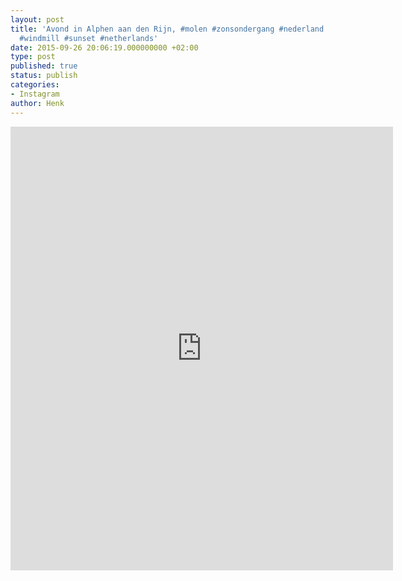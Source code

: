 ```yaml
---
layout: post
title: 'Avond in Alphen aan den Rijn, #molen #zonsondergang #nederland #alphenaandenrijn
  #windmill #sunset #netherlands'
date: 2015-09-26 20:06:19.000000000 +02:00
type: post
published: true
status: publish
categories:
- Instagram
author: Henk
---
```

<p><iframe src="http://ift.tt/1KWUCGh" width="612" height="710" frameborder="0" scrolling="no" allowtransparency="true"></iframe>
